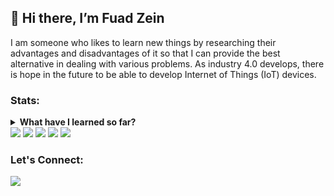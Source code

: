 ## 👋 Hi there, I’m **Fuad Zein**

I am someone who likes to learn new things by researching their advantages and disadvantages of it so that I can provide the best alternative in dealing with various problems. As industry 4.0 develops, there is hope in the future to be able to develop Internet of Things (IoT) devices.

### **Stats:**

<details>
  <summary>
    <strong>
      What have I learned so far?
    </strong>
  </summary>
  - 👀 I'm interested in Frontend Web Developer and Internet of Things (IoT). </br>
  - 🌱 I'm currently learning Arduino, Javascript, Typescript. </br>
  - 💬 Ask me about anything. </br>
  - 📫 How to reach me: <a href="mailto:fzein.1695@gmail.com">email me...</a>
</details>
<!-- </br> -->

<div>
  <img src="https://github-profile-summary-cards.vercel.app/api/cards/profile-details?username=fuad-zein&theme=github_dark"/>
  <img src="https://github-profile-summary-cards.vercel.app/api/cards/repos-per-language?username=fuad-zein&theme=github_dark"/>
  <img src="https://github-profile-summary-cards.vercel.app/api/cards/most-commit-language?username=fuad-zein&theme=github_dark"/>
  <img src="https://github-profile-summary-cards.vercel.app/api/cards/stats?username=fuad-zein&theme=github_dark"/>
  <img src="https://github-profile-summary-cards.vercel.app/api/cards/productive-time?username=fuad-zein&theme=github_dark&utcOffset=8"/>
</div>
<!-- </br> -->

### **Let's Connect:**

<div>
  <a href="https://www.linkedin.com/in/fuad-zein-b2a509104/" target="blank">
    <img src='https://img.shields.io/badge/Fuad_Zein-30302f?style=flat&logo=linkedin&color=blue'/>
  </a>
</div>


<!-- 
 - https://github.com/vn7n24fzkq/github-profile-summary-cards
 - https://github.com/bagusfe/bagusfe
-->
